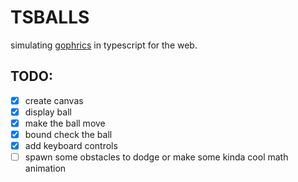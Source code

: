 # TSBALLS

simulating [gophrics](https://github.com/sofaspawn/gophrics) in typescript for the web.

## TODO:
- [x] create canvas
- [x] display ball
- [x] make the ball move
- [x] bound check the ball
- [x] add keyboard controls
- [ ] spawn some obstacles to dodge or make some kinda cool math animation
